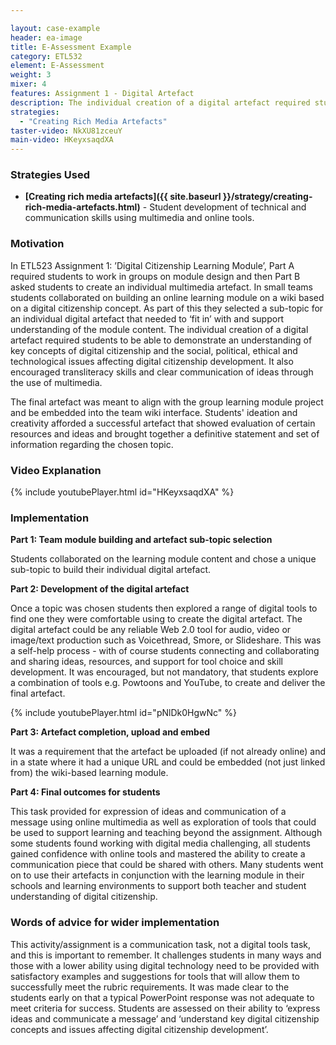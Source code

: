 ```yaml
---

layout: case-example
header: ea-image
title: E-Assessment Example
category: ETL532
element: E-Assessment
weight: 3
mixer: 4
features: Assignment 1 - Digital Artefact
description: The individual creation of a digital artefact required students to be able to demonstrate an understanding of key concepts of digital citizenship and the social, political, ethical and technological issues affecting digital citizenship development. It also encouraged transliteracy skills and clear communication of ideas through the use of multimedia.
strategies:
  - "Creating Rich Media Artefacts"
taster-video: NkXU81zceuY
main-video: HKeyxsaqdXA
---
```


### Strategies Used

- **[Creating rich media artefacts]({{ site.baseurl }}/strategy/creating-rich-media-artefacts.html)** - Student development of technical and communication skills using multimedia and online tools.

### Motivation

In ETL523 Assignment 1: ’Digital Citizenship Learning Module’, Part A required students to work in groups on module design and then Part B asked students to create an individual multimedia artefact. In small teams students collaborated on building an online learning module on a wiki based on a digital citizenship concept. As part of this they selected a sub-topic for an individual digital artefact that needed to ‘fit in’ with and support understanding of the module content. The individual creation of a digital artefact required students to be able to demonstrate an understanding of key concepts of digital citizenship and the social, political, ethical and technological issues affecting digital citizenship development. It also encouraged transliteracy skills and clear communication of ideas through the use of multimedia.

The final artefact was meant to align with the group learning module project and be embedded into the team wiki interface. Students' ideation and creativity afforded a successful artefact that showed evaluation of certain resources and ideas and brought together a definitive statement and set of information regarding the chosen topic.

### Video Explanation

{% include youtubePlayer.html id="HKeyxsaqdXA" %}

### Implementation

**Part 1: Team module building and artefact sub-topic selection**

Students collaborated on the learning module content and chose a unique sub-topic to build their individual digital artefact.

**Part 2: Development of the digital artefact**

Once a topic was chosen students then explored a range of digital tools to find one they were comfortable using to create the digital artefact. The digital artefact could be any reliable Web 2.0 tool for audio, video or image/text production such as Voicethread, Smore, or Slideshare. This was a self-help process - with of course students connecting and collaborating and sharing ideas, resources, and support for tool choice and skill development. It was encouraged, but not mandatory, that students explore a combination of tools e.g. Powtoons and YouTube, to create and deliver the final artefact.

{% include youtubePlayer.html id="pNlDk0HgwNc" %}

**Part 3: Artefact completion, upload and embed**

It was a requirement that the artefact be uploaded (if not already online) and in a state where it had a unique URL and could be embedded (not just linked from) the wiki-based learning module.

**Part 4: Final outcomes for students**

This task provided for expression of ideas and communication of a message using online multimedia as well as exploration of tools that could be used to support learning and teaching beyond the assignment. Although some students found working with digital media challenging, all students gained confidence with online tools and mastered the ability to create a communication piece that could be shared with others. Many students went on to use their artefacts in conjunction with the learning module in their schools and learning environments to support both teacher and student understanding of digital citizenship.

### Words of advice for wider implementation

This activity/assignment is a communication task, not a digital tools task, and this is important to remember. It challenges students in many ways and those with a lower ability using digital technology need to be provided with satisfactory examples and suggestions for tools that will allow them to successfully meet the rubric requirements. It was made clear to the students early on that a typical PowerPoint response was not adequate to meet criteria for success. Students are assessed on their ability to ‘express ideas and communicate a message’ and ‘understand key digital citizenship concepts and issues affecting digital citizenship development’.
